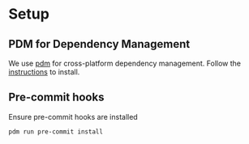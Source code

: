 # Setup

## PDM for Dependency Management

We use [pdm](https://pdm-project.org/en/latest/) for cross-platform dependency management. Follow the [instructions](https://pdm-project.org/en/latest/#installation) to install. 

## Pre-commit hooks

Ensure pre-commit hooks are installed
``` bash
pdm run pre-commit install
```